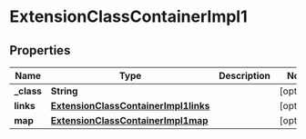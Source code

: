 
# ExtensionClassContainerImpl1

## Properties
Name | Type | Description | Notes
------------ | ------------- | ------------- | -------------
**_class** | **String** |  |  [optional]
**links** | [**ExtensionClassContainerImpl1links**](ExtensionClassContainerImpl1links.md) |  |  [optional]
**map** | [**ExtensionClassContainerImpl1map**](ExtensionClassContainerImpl1map.md) |  |  [optional]



